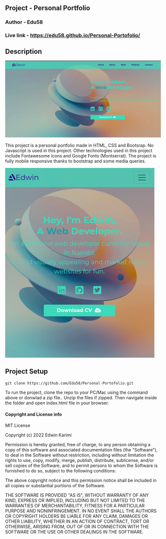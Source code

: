## Project -  Personal Portfolio
### Author - Edu58
### Live link - https://edu58.github.io/Personal-Portofolio/

## Description
![homepage](/images/homepage.png)

This project is a personal portfolio made in HTML, CSS and Bootsrap. No Javascript is used in this project. Other technologies used in this project include Fontawesome icons and Google Fonts (Montserrat).
The project is fully mobile responsive thanks to bootstrap and some media queries.

![mobile](/images/mobile-homepage.png)

## Project Setup

```
git clone https://github.com/Edu58/Personal-Portofolio.git
```

To run the project, clone the repo to your PC/Mac using the command above or donwlad a zip file.. Unzip the files if zipped. Then navigate inside the folder and open index.html file in your browser.

#### Copyright and License info
MIT License

Copyright (c) 2022 Edwin Karimi

Permission is hereby granted, free of charge, to any person obtaining a copy
of this software and associated documentation files (the "Software"), to deal
in the Software without restriction, including without limitation the rights
to use, copy, modify, merge, publish, distribute, sublicense, and/or sell
copies of the Software, and to permit persons to whom the Software is
furnished to do so, subject to the following conditions:

The above copyright notice and this permission notice shall be included in all
copies or substantial portions of the Software.

THE SOFTWARE IS PROVIDED "AS IS", WITHOUT WARRANTY OF ANY KIND, EXPRESS OR
IMPLIED, INCLUDING BUT NOT LIMITED TO THE WARRANTIES OF MERCHANTABILITY,
FITNESS FOR A PARTICULAR PURPOSE AND NONINFRINGEMENT. IN NO EVENT SHALL THE
AUTHORS OR COPYRIGHT HOLDERS BE LIABLE FOR ANY CLAIM, DAMAGES OR OTHER
LIABILITY, WHETHER IN AN ACTION OF CONTRACT, TORT OR OTHERWISE, ARISING FROM,
OUT OF OR IN CONNECTION WITH THE SOFTWARE OR THE USE OR OTHER DEALINGS IN THE
SOFTWARE.